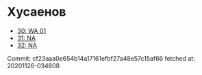 # Хусаенов
- [30: WA 01](30.md)
- [31: NA](31.md)
- [32: NA](32.md)

Commit: cf23aaa0e654b14a17161efbf27a48e57c15af66
 fetched at: 20201126-034808
